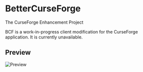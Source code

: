 # BetterCurseForge
The CurseForge Enhancement Project

BCF is a work-in-progress client modification for the CurseForge application.
It is currently unavailable.

## Preview

![Preview](https://raw.githubusercontent.com/BetterCurseForge/.github/main/profile/preview.webp)
